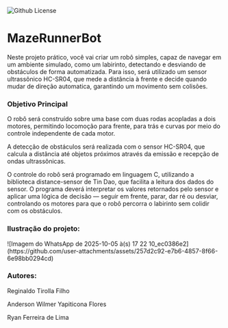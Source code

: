 ![Github License](https://img.shields.io/github/license/reginaldotfilho/mazeRunner-arduino?style=for-the-badge
)

<h1 align=>MazeRunnerBot</h1>

Neste projeto prático, você vai criar um robô simples, capaz de navegar em um ambiente simulado, como um labirinto, detectando e desviando de obstáculos de forma automatizada. Para isso, será utilizado um sensor ultrassônico HC-SR04, que mede a distância à frente e decide quando mudar de direção automatica, garantindo um movimento sem colisões.

<h3 align=>Objetivo Principal</h3>

O robô será construído sobre uma base com duas rodas acopladas a dois motores, permitindo locomoção para frente, para trás e curvas por meio do controle independente de cada motor.

A detecção de obstáculos será realizada com o sensor HC-SR04, que calcula a distância até objetos próximos através da emissão e recepção de ondas ultrassônicas.

O controle do robô será programado em linguagem C, utilizando a biblioteca distance-sensor de Tin Dao, que facilita a leitura dos dados do sensor. O programa deverá interpretar os valores retornados pelo sensor e aplicar uma lógica de decisão — seguir em frente, parar, dar ré ou desviar, controlando os motores para que o robô percorra o labirinto sem colidir com os obstáculos.

<h3 align=>Ilustração do projeto: </h3>
![Imagem do WhatsApp de 2025-10-05 à(s) 17 22 10_ec0386e2](https://github.com/user-attachments/assets/257d2c92-e7b6-4857-8f66-6e98bb0294cd)


<h3 align=>Autores:</h3> 

Reginaldo Tirolla Filho

Anderson Wilmer Yapiticona Flores

Ryan Ferreira de Lima



